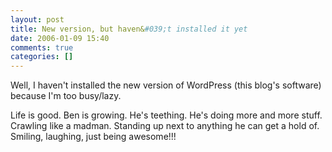 ```yaml
---
layout: post
title: New version, but haven&#039;t installed it yet
date: 2006-01-09 15:40
comments: true
categories: []
---
```

Well, I haven't installed the new version of WordPress (this blog's software) because I'm too busy/lazy.

Life is good. Ben is growing. He's teething. He's doing more and more stuff. Crawling like a madman. Standing up next to anything he can get a hold of. Smiling, laughing, just being awesome!!!
